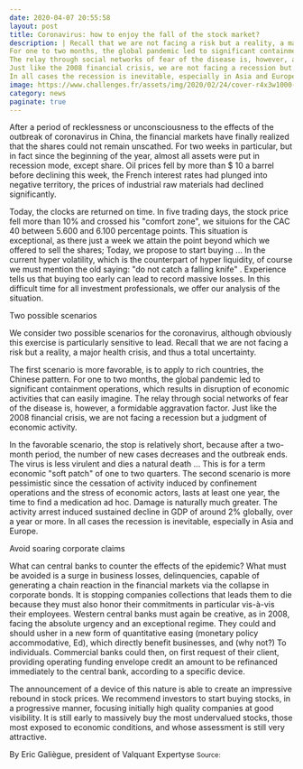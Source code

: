 ```yaml
--- 
date: 2020-04-07 20:55:58
layout: post
title: Coronavirus: how to enjoy the fall of the stock market?
description: | Recall that we are not facing a risk but a reality, a major health crisis, and thus a total uncertainty.
For one to two months, the global pandemic led to significant containment operations, which results in disruption of economic activities that can easily imagine.
The relay through social networks of fear of the disease is, however, a formidable aggravation factor.
Just like the 2008 financial crisis, we are not facing a recession but a judgment of economic activity.
In all cases the recession is inevitable, especially in Asia and Europe.
image: https://www.challenges.fr/assets/img/2020/02/24/cover-r4x3w1000-5e5900f677930-6b7c076cef546eec90ed17efa4325cc54e225ee5-jpg.jpg
category: news
paginate: true
---
```



After a period of recklessness or unconsciousness to the effects of the outbreak of coronavirus in China, the financial markets have finally realized that the shares could not remain unscathed. For two weeks in particular, but in fact since the beginning of the year, almost all assets were put in recession mode, except share. Oil prices fell by more than $ 10 a barrel before declining this week, the French interest rates had plunged into negative territory, the prices of industrial raw materials had declined significantly.

Today, the clocks are returned on time. In five trading days, the stock price fell more than 10% and crossed his "comfort zone", we situions for the CAC 40 between 5.600 and 6.100 percentage points. This situation is exceptional, as there just a week we attain the point beyond which we offered to sell the shares; Today, we propose to start buying ... In the current hyper volatility, which is the counterpart of hyper liquidity, of course we must mention the old saying: "do not catch a falling knife" . Experience tells us that buying too early can lead to record massive losses. In this difficult time for all investment professionals, we offer our analysis of the situation.

Two possible scenarios

We consider two possible scenarios for the coronavirus, although obviously this exercise is particularly sensitive to lead. Recall that we are not facing a risk but a reality, a major health crisis, and thus a total uncertainty.

The first scenario is more favorable, is to apply to rich countries, the Chinese pattern. For one to two months, the global pandemic led to significant containment operations, which results in disruption of economic activities that can easily imagine. The relay through social networks of fear of the disease is, however, a formidable aggravation factor. Just like the 2008 financial crisis, we are not facing a recession but a judgment of economic activity.

In the favorable scenario, the stop is relatively short, because after a two-month period, the number of new cases decreases and the outbreak ends. The virus is less virulent and dies a natural death ... This is for a term economic "soft patch" of one to two quarters. The second scenario is more pessimistic since the cessation of activity induced by confinement operations and the stress of economic actors, lasts at least one year, the time to find a medication ad hoc. Damage is naturally much greater. The activity arrest induced sustained decline in GDP of around 2% globally, over a year or more. In all cases the recession is inevitable, especially in Asia and Europe.

Avoid soaring corporate claims

What can central banks to counter the effects of the epidemic? What must be avoided is a surge in business losses, delinquencies, capable of generating a chain reaction in the financial markets via the collapse in corporate bonds. It is stopping companies collections that leads them to die because they must also honor their commitments in particular vis-à-vis their employees. Western central banks must again be creative, as in 2008, facing the absolute urgency and an exceptional regime. They could and should usher in a new form of quantitative easing (monetary policy accommodative, Ed), which directly benefit businesses, and (why not?) To individuals. Commercial banks could then, on first request of their client, providing operating funding envelope credit an amount to be refinanced immediately to the central bank, according to a specific device.

The announcement of a device of this nature is able to create an impressive rebound in stock prices. We recommend investors to start buying stocks, in a progressive manner, focusing initially high quality companies at good visibility. It is still early to massively buy the most undervalued stocks, those most exposed to economic conditions, and whose assessment is still very attractive.

By Eric Galiègue, president of Valquant Expertyse
<small>Source: <a href='https://www.challenges.fr/finance-et-marche/coronavirus-comment-profiter-de-la-chute-de-la-bourse_700908'><a></small>
